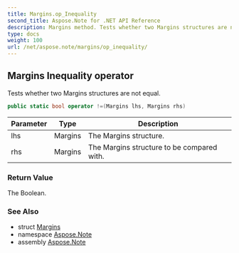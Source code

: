 ```yaml
---
title: Margins.op_Inequality
second_title: Aspose.Note for .NET API Reference
description: Margins method. Tests whether two Margins structures are not equal
type: docs
weight: 100
url: /net/aspose.note/margins/op_inequality/
---
```

## Margins Inequality operator

Tests whether two Margins structures are not equal.

```csharp
public static bool operator !=(Margins lhs, Margins rhs)
```

| Parameter | Type | Description |
| --- | --- | --- |
| lhs | Margins | The Margins structure. |
| rhs | Margins | The Margins structure to be compared with. |

### Return Value

The Boolean.

### See Also

* struct [Margins](../)
* namespace [Aspose.Note](../../margins/)
* assembly [Aspose.Note](../../../)


